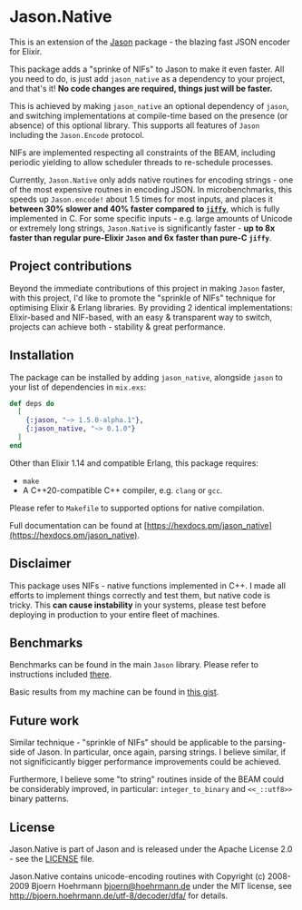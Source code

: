 # Jason.Native

This is an extension of the [Jason](https://github.com/michalmuskala/jason) package -
the blazing fast JSON encoder for Elixir.

This package adds a "sprinke of NIFs" to Jason to make it even faster. All you need
to do, is just add `jason_native` as a dependency to your project, and that's it!
**No code changes are required, things just will be faster.**

This is achieved by making `jason_native` an optional dependency of `jason`, and
switching implementations at compile-time based on the presence (or absence)
of this optional library. This supports all features of `Jason` including
the `Jason.Encode` protocol.

NIFs are implemented respecting all constraints of the BEAM, including periodic
yielding to allow scheduler threads to re-schedule processes.

Currently, `Jason.Native` only adds native routines for encoding strings - one of the
most expensive routnes in encoding JSON.
In microbenchmarks, this speeds up `Jason.encode!` about 1.5 times for most inputs,
and places it **between 30% slower and 40% faster compared to [`jiffy`](https://github.com/davisp/jiffy)**,
which is fully implemented in C.
For some specific inputs - e.g. large amounts of Unicode or extremely long strings,
`Jason.Native` is significantly faster -
**up to 8x faster than regular pure-Elixir `Jason` and 6x faster than pure-C `jiffy`**.

## Project contributions

Beyond the immediate contributions of this project in making `Jason` faster,
with this project, I'd like to promote the "sprinkle of NIFs" technique
for optimising Elixir & Erlang libraries. By providing 2 identical implementations:
Elixir-based and NIF-based, with an easy & transparent way to switch, projects
can achieve both - stability & great performance.

## Installation

The package can be installed by adding `jason_native`, alongside `jason`
to your list of dependencies in `mix.exs`:

```elixir
def deps do
  [
    {:jason, "~> 1.5.0-alpha.1"},
    {:jason_native, "~> 0.1.0"}
  ]
end
```

Other than Elixir 1.14 and compatible Erlang, this package requires:
* `make`
* A C++20-compatible C++ compiler, e.g. `clang` or `gcc`.

Please refer to `Makefile` to supported options for native compilation.

Full documentation can be found at [https://hexdocs.pm/jason_native](https://hexdocs.pm/jason_native).

## Disclaimer

This package uses NIFs - native functions implemented in C++. I made all efforts to
implement things correctly and test them, but native code is tricky.
This **can cause instability** in your systems, please test before deploying in production
to your entire fleet of machines.

## Benchmarks

Benchmarks can be found in the main `Jason` library. Please refer to instructions included
[there](https://github.com/michalmuskala/jason#benchmarks).

Basic results from my machine can be found in [this gist](https://gist.github.com/michalmuskala/814c2fb9dcb3337c6de8ec24a7dad744).

## Future work

Similar technique - "sprinkle of NIFs" should be applicable to the parsing-side of Jason.
In particular, once again, parsing strings. I believe similar, if not significicantly
bigger performance improvements could be achieved.

Furthermore, I believe some "to string" routines inside of the BEAM could be considerably
improved, in particular: `integer_to_binary` and `<<_::utf8>>` binary patterns.

## License

Jason.Native is part of Jason and is released under the Apache License 2.0 - see the [LICENSE](LICENSE) file.

Jason.Native contains unicode-encoding routines with
Copyright (c) 2008-2009 Bjoern Hoehrmann <bjoern@hoehrmann.de>
under the MIT license, see http://bjoern.hoehrmann.de/utf-8/decoder/dfa/ for details.
